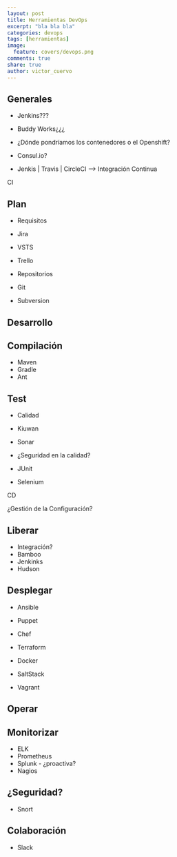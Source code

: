 ```yaml
---
layout: post
title: Herramientas DevOps
excerpt: "bla bla bla"
categories: devops
tags: [herramientas]
image:
  feature: covers/devops.png
comments: true
share: true
author: victor_cuervo
---
```


## Generales
* Jenkins???
* Buddy Works¿¿¿
* ¿Dónde pondríamos los contenedores o el Openshift?
* Consul.io?

* Jenkis | Travis | CircleCI --> Integración Continua


CI
## Plan

* Requisitos
 * Jira
 * VSTS
 * Trello

* Repositorios
 * Git
 * Subversion


## Desarrollo

## Compilación
* Maven
* Gradle
* Ant

## Test

* Calidad
 * Kiuwan
 * Sonar

* ¿Seguridad en la calidad?

* JUnit
* Selenium

CD

¿Gestión de la Configuración?

## Liberar

* Integración?
 * Bamboo
 * Jenkinks
 * Hudson


## Desplegar
* Ansible
* Puppet
* Chef
* Terraform

* Docker
* SaltStack
* Vagrant


## Operar

## Monitorizar
* ELK
* Prometheus
* Splunk - ¿proactiva?
* Nagios





## ¿Seguridad?
* Snort

## Colaboración
* Slack
